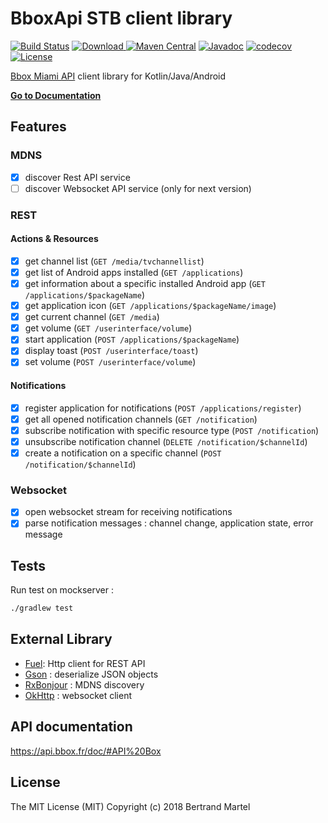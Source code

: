 # BboxApi STB client library #

[![Build Status](https://travis-ci.org/bertrandmartel/bboxapi-stb.svg?branch=master)](https://travis-ci.org/bertrandmartel/bboxapi-stb)
[![Download](https://api.bintray.com/packages/bertrandmartel/maven/bboxapi-stb/images/download.svg) ](https://bintray.com/bertrandmartel/maven/bboxapi-stb/_latestVersion)
[![Maven Central](https://maven-badges.herokuapp.com/maven-central/fr.bmartel/bboxapi-stb/badge.svg)](https://maven-badges.herokuapp.com/maven-central/fr.bmartel/bboxapi-stb)
[![Javadoc](http://javadoc-badge.appspot.com/fr.bmartel/bboxapi-stb.svg?label=javadoc)](http://javadoc-badge.appspot.com/fr.bmartel/bboxapi-stb)
[![codecov](https://codecov.io/gh/bertrandmartel/bboxapi-stb/branch/master/graph/badge.svg)](https://codecov.io/gh/bertrandmartel/bboxapi-stb)
[![License](http://img.shields.io/:license-mit-blue.svg)](LICENSE.md)

[Bbox Miami API](https://api.bbox.fr/doc/#API%20Box) client library for Kotlin/Java/Android

**[Go to Documentation](http://bertrandmartel.github.io/bboxapi-stb)**

## Features

### MDNS

- [x] discover Rest API service
- [ ] discover Websocket API service (only for next version)

### REST

#### Actions & Resources

- [x] get channel list (`GET /media/tvchannellist`)
- [x] get list of Android apps installed (`GET /applications`)
- [x] get information about a specific installed Android app (`GET /applications/$packageName`)
- [x] get application icon  (`GET /applications/$packageName/image`)
- [x] get current channel (`GET /media`)
- [x] get volume (`GET /userinterface/volume`)
- [x] start application (`POST /applications/$packageName`)
- [x] display toast (`POST /userinterface/toast`)
- [x] set volume (`POST /userinterface/volume`)

#### Notifications

- [x] register application for notifications (`POST /applications/register`)
- [x] get all opened notification channels (`GET /notification`)
- [x] subscribe notification with specific resource type (`POST /notification`)
- [x] unsubscribe notification channel (`DELETE /notification/$channelId`)
- [x] create a notification on a specific channel (`POST /notification/$channelId`)

### Websocket

- [x] open websocket stream for receiving notifications
- [x] parse notification messages : channel change, application state, error message

## Tests

Run test on mockserver :
```bash
./gradlew test
```

## External Library

* [Fuel](https://github.com/kittinunf/Fuel): Http client for REST API
* [Gson](https://github.com/google/gson) : deserialize JSON objects
* [RxBonjour](https://github.com/mannodermaus/RxBonjour) : MDNS discovery
* [OkHttp](https://github.com/square/okhttp) : websocket client

## API documentation

https://api.bbox.fr/doc/#API%20Box

## License

The MIT License (MIT) Copyright (c) 2018 Bertrand Martel
